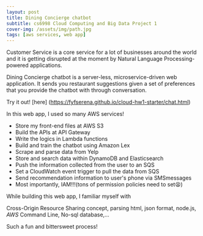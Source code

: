 ```yaml
---
layout: post
title: Dining Concierge chatbot
subtitle: cs6998 Cloud Computing and Big Data Project 1
cover-img: /assets/img/path.jpg
tags: [aws services, web app]
---
```


Customer Service is a core service for a lot of businesses around the world and it is getting disrupted at the moment by Natural Language Processing-powered applications. 

Dining Concierge chatbot is a server-less, microservice-driven web application. It sends you restaurant suggestions given a set of preferences that you provide the chatbot with through conversation.

Try it out! [here] (https://fyfserena.github.io/cloud-hw1-starter/chat.html)

In this web app, I used so many AWS services!

- Store my front-end files at AWS S3 
- Build the APIs at API Gateway
- Write the logics in Lambda functions
- Build and train the chatbot using Amazon Lex
- Scrape and parse data from Yelp
- Store and search data within DynamoDB and Elasticsearch
- Push the information collected from the user to an SQS 
- Set a CloudWatch event trigger to pull the data from SQS
- Send recommendation information to user's phone via SMSmessages
- Most importantly, IAM!!!(tons of permission policies need to set😫)

While building this web app, I familiar myself with

Cross-Origin Resource Sharing concept, parsing html, json format, node.js, *AWS* Command Line, No-sql database,...

Such a fun and bittersweet process!
